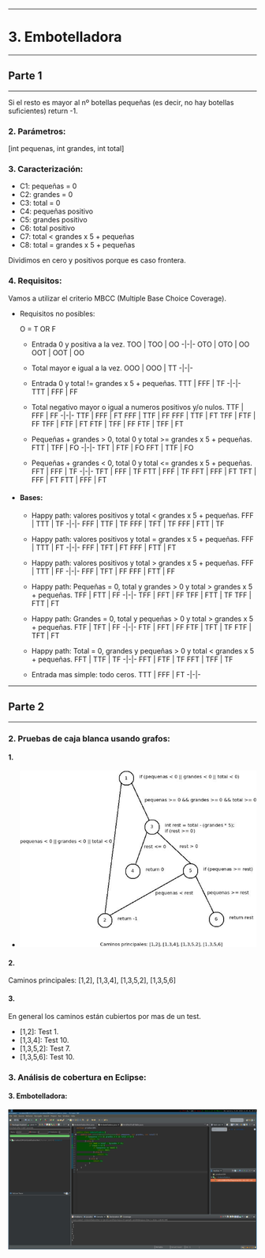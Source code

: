 ***
# 3. Embotelladora
***
## Parte 1
***

Si el resto es mayor al nº botellas pequeñas (es decir, no hay botellas suficientes) return -1.

### 2. Parámetros: 
	
[int pequenas, int grandes, int total]

### 3. Caracterización:
	
* C1: pequeñas = 0
* C2: grandes = 0
* C3: total = 0
* C4: pequeñas positivo
* C5: grandes positivo
* C6: total positivo
* C7: total < grandes x 5 + pequeñas
* C8: total = grandes x 5 + pequeñas

Dividimos en cero y positivos porque es caso frontera.

### 4. Requisitos:

Vamos a utilizar el criterio MBCC (Multiple Base Choice Coverage).

* Requisitos no posibles:

	O = T OR F
		
	* Entrada 0 y positiva a la vez.
		TOO | TOO | OO
		-|-|-
		OTO | OTO | OO
		OOT | OOT | OO

	* Total mayor e igual a la vez.
		OOO | OOO | TT
		-|-|-

	* Entrada 0 y total != grandes x 5 + pequeñas.
		TTT | FFF | TF
		-|-|-	
		TTT | FFF | FF

	* Total negativo mayor o igual a numeros positivos y/o nulos.
		TTF | FFF | FF
		-|-|-
		TTF | FFF | FT
		FFF | TTF | FF
		FFF | TTF | FT
		TFF | FTF | FF
		TFF | FTF | FT
		FTF | TFF | FF
		FTF | TFF | FT
	
	* Pequeñas + grandes > 0, total 0 y total >= grandes x 5 + pequeñas.
		FTT | TFF | FO
		-|-|-
		TFT | FTF | FO
		FFT | TTF | FO
		
	* Pequeñas + grandes < 0, total 0 y total <= grandes x 5 + pequeñas.
		FFT | FFF | TF
		-|-|-
		TFT | FFF | TF
		FTT | FFF | TF
		FFT | FFF | FT
		TFT | FFF | FT
		FTT | FFF | FT

* #### Bases:
	* Happy path: valores positivos y total < grandes x 5 + pequeñas.
		FFF | TTT | TF
		-|-|-
		FFF | TTF | TF
		FFF | TFT | TF
		FFF | FTT | TF

	* Happy path: valores positivos y total = grandes x 5 + pequeñas.
		FFF | TTT | FT
		-|-|-
		FFF | TFT | FT
		FFF | FTT | FT

	* Happy path: valores positivos y total > grandes x 5 + pequeñas.
		FFF | TTT | FF
		-|-|-
		FFF | TFT | FF
		FFF | FTT | FF

	* Happy path: Pequeñas = 0, total y grandes > 0 y total > grandes x 5 + pequeñas.
		TFF | FTT | FF
		-|-|-
		TFF | FFT | FF
		TFF | FTT | TF
		TFF | FTT | FT

	* Happy path: Grandes = 0, total y pequeñas > 0 y total > grandes x 5 + pequeñas.
		FTF | TFT | FF
		-|-|-
		FTF | FFT | FF
		FTF | TFT | TF
		FTF | TFT | FT

	* Happy path: Total = 0, grandes y pequeñas > 0 y total < grandes x 5 + pequeñas.
		FFT | TTF | TF
		-|-|-
		FFT | FTF | TF
		FFT | TFF | TF

	* Entrada mas simple: todo ceros.
		TTT | FFF | FT
		-|-|-

***
## Parte 2
***

### 2. Pruebas de caja blanca usando grafos:

#### 1.

*  ![Emb-graph.jpeg](./Emb-graph.jpeg)

#### 2.

Caminos principales: [1,2], [1,3,4], [1,3,5,2], [1,3,5,6]

#### 3.

En general los caminos están cubiertos por mas de un test.

* [1,2]: Test 1.
* [1,3,4]: Test 10.
* [1,3,5,2]: Test 7.
* [1,3,5,6]: Test 10.

### 3. Análisis de cobertura en Eclipse:

#### 3. Embotelladora:

![cobertura-embotelladora.png](./cobertura-embotelladora.png)